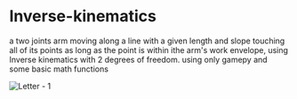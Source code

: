 # Inverse-kinematics
a two joints arm moving along a line with a given length and slope touching all of its points as long as the point is within ithe arm's work envelope, using Inverse kinematics with 2 degrees of freedom.
using only gamepy and some basic math functions

  ![Letter - 1](https://github.com/ramahany/Inverse-kinematics/assets/70003522/60d4422a-f270-4db3-80c5-badae2384dd7)
